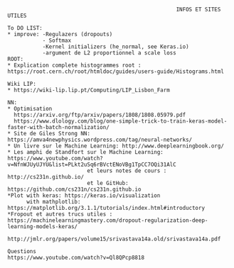                                                          INFOS ET SITES UTILES 
                                                         
    To DO LIST:
    * improve: -Regulazers (dropouts)
               - Softmax
               -Kernel initializers (he_normal, see Keras.io)  
               -argument de L2 proportionnel a scale loss
    ROOT:                                                   
    * Explication complete histogrammes root : https://root.cern.ch/root/htmldoc/guides/users-guide/Histograms.html
      
    Wiki LIP:
    * https://wiki-lip.lip.pt/Computing/LIP_Lisbon_Farm
    
    NN:
    * Optimisation 
      https://arxiv.org/ftp/arxiv/papers/1808/1808.05979.pdf
      https://www.dlology.com/blog/one-simple-trick-to-train-keras-model-faster-with-batch-normalization/
    * Site de Giles Strong NN: https://amva4newphysics.wordpress.com/tag/neural-networks/
    * Un livre sur le Machine Learning: http://www.deeplearningbook.org/
    * Les amphi de Standfort sur le Machine Learning: https://www.youtube.com/watch?v=NfnWJUyUJYU&list=PLkt2uSq6rBVctENoVBg1TpCC7OQi31AlC
                             et leurs notes de cours : http://cs231n.github.io/
                             et le GitHub: https://github.com/cs231n/cs231n.github.io
    *Plot with keras: https://keras.io/visualization
          with mathplotlib: https://matplotlib.org/3.1.1/tutorials/index.html#introductory
    *Fropout et autres trucs utiles : https://machinelearningmastery.com/dropout-regularization-deep-learning-models-keras/
                                      http://jmlr.org/papers/volume15/srivastava14a.old/srivastava14a.pdf
                             
    Questions
    https://www.youtube.com/watch?v=Ql8QPcp8818
    
                             
      
